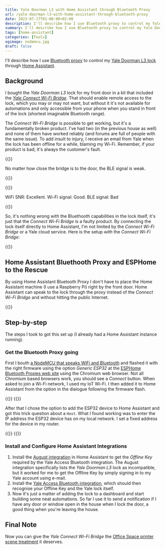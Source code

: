 ```yaml
---
title: Yale Doorman L3 with Home Assistant through Bluetooth Proxy
url: /yale-doorman-l3-with-home-assistant-through-bluetooth-proxy
date: 2023-07-17T01:08:00+02:00
description: I'll describe how I use Bluetooth proxy to control my Yale Doorman L3 lock through Home Assistant.
summary: I'll describe how I use Bluetooth proxy to control my Yale Doorman L3 lock through Home Assistant.
tags: [home-assistant]
categories: [Tools]
ogimage: nodemcu.jpg
draft: false
---
```



I'll describe how I use [Bluetooth proxy][4] to control my [Yale Doorman L3 lock][5] through [Home Assistant][3].

## Background

I bought the _Yale Doorman L3_ lock for my front door in a kit that
included the _[Yale Connect Wi-Fi Bridge][1]_. That should enable remote access
to the lock, which you may or may not want, but without it it's not available
for automations and only accessible from your phone when you stand in front of
the lock (shortest imaginable Bluetooth range).

The _Connect Wi-Fi Bridge_ is possible to get working, but it's a fundamentally
broken product. I've had two (in the previous house as well) and none of them
have worked reliably (and forums are full of people with the same issue). To
add insult to injury, I receive an email from Yale when the lock has been
offline for a while, blaming my Wi-Fi. Remember, if your product is bad, it's
always the customer's fault.

{{<post-image image="bridge-close-to-door.jpg" alt="Yale Wi-Fi Bridge very close to font door" width="600">}}
<p>No matter how close the bridge is to the door, the BLE signal is weak.</p>
{{</post-image>}}

{{<post-image image="bad-ble-signal.png" alt="Bad BLE signal and good WiFi signal" width="600">}}
<p>WiFi SNR: Excellent. Wi-Fi signal: Good. BLE signal: Bad</p>
{{</post-image>}}

So, it's nothing wrong with the Bluethooth capabilities in the lock itself, it's just
that the _Connect Wi-Fi Bridge_ is a faulty product. By connecting the lock itself directly to Home 
Assistant, I'm not limited by the _Connect Wi-Fi Bridge_ or a Yale cloud service. Here is the 
setup _with_ the _Connect Wi-Fi Bridge_:

{{<post-svg image="yale-connect-wifi-bridge.svg" use-theme="true" />}}

## Home Assistant Bluethooth Proxy and ESPHome to the Rescue

By using Home Assistant Bluetooth Proxy I don't have to place the Home
Assistant machine (I use a Raspberry Pi) right by the front door. Home
Assistant can speak to the lock through the proxy instead of the _Connect Wi-Fi Bridge_ and without 
hitting the public Internet. 

{{<post-svg image="bluetooth-proxy.svg" use-theme="true" />}}

## Step-by-step

The steps I took to got this set up (I already had a Home Assistant instance
running). 

### Get the Bluetooth Proxy going

First I bouth [a NodeMCU that speaks WiFi and Bluetooth][2] and flashed it
   with the right firmware using the option _Generic ESP32_ at the [ESPHome
Bluetooth Proxies web site][4] using the Chromium web browser. Not all Chromium
based browsers work, you should see a _Connect_ button. When asked to join a Wi-Fi network, 
I used my IoT Wi-Fi. I then added it to Home Assistant from the option in the dialogue following the firmware flash. 

{{<post-image image="esphome-flash-bluetooth-proxy.png" alt="" width="600">}}
{{</post-image>}}

After that I chose the option to add the ESP32 device to Home Assistant and got this 
trick question about a `Host`. What I found working was to enter the IP address 
the ESP32 device has on my local network. I set a fixed address for the device in my router.

{{<post-image image="esphome-add-to-home-assistant.png" alt="" width="600">}}
{{</post-image>}}

### Install and Configure Home Assistant Integrations

1. Install the [August integration][6] in Home Assistant to get the _Offline Key_
   required by the Yale Access Bluetooth integration. The August integration
specifically lists the _Yale Doorman L3_ lock as incompatible, but it worked for
me to get the Offline Key by simply signing in to my Yale account using e-mail.
2. Install the [Yale Access Bluetooth integration][7], which should then recognise your
   Offline Key and the Yale lock itself.
3. Now it's just a matter of adding the lock to a dashboard and start building
   some neat automations. So far I use it to send a notification if I have any
door or window open in the house when I lock the door, a good thing when you're
leaving the house.

## Final Note

Now you can give the _Yale Connect Wi-Fi Bridge_ the [Office Space printer scene
treatment](https://www.youtube.com/watch?v=N9wsjroVlu8)  it deserves.

[1]: https://www.yalehome.com/sg/en/products/accessories/yale-connect-wi-fi-bridge
[2]: https://www.amazon.se/-/en/AZDelivery-Bluetooth-Development-compatible-including/dp/B08BTLYSTM
[3]: https://www.home-assistant.io/
[4]: https://esphome.github.io/bluetooth-proxies/
[5]: https://www.yalehome.com/se/sv/products/smart-locks/yale-doorman-l3s
[6]: https://www.home-assistant.io/integrations/august/
[7]: https://www.home-assistant.io/integrations/yalexs_ble

